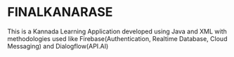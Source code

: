 # FINALKANARASE
This is a Kannada Learning Application developed using Java and XML with methodologies used like Firebase(Authentication, Realtime Database, Cloud Messaging) and Dialogflow(API.AI)
